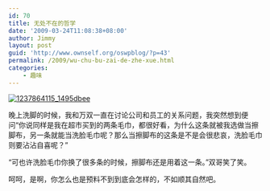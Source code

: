 ```yaml
---
id: 70
title: 无处不在的哲学
date: '2009-03-24T11:08:38+08:00'
author: Jimmy
layout: post
guid: 'http://www.ownself.org/oswpblog/?p=43'
permalink: /2009/wu-chu-bu-zai-de-zhe-xue.html
categories:
    - 趣味
---
```


[![1237864115_1495dbee](/wp-content/uploads/2012/04/1237864115_1495dbee_thumb.jpg "1237864115_1495dbee")](/wp-content/uploads/2012/04/1237864115_1495dbee.jpg)

晚上洗脚的时候，我和万双一直在讨论公司和员工的关系问题，我突然想到便问“你说同样是我在超市买到的两条毛巾，都很好看，为什么这条就被我选做当擦脚布，另一条就能当洗脸毛巾呢？那么当擦脚布的这条是不是会很悲哀，洗脸毛巾则要沾沾自喜呢？”

“可也许洗脸毛巾你换了很多条的时候，擦脚布还是用着这一条。”双哥笑了笑。

呵呵，是啊，你怎么也是预料不到到底会怎样的，不如顺其自然吧。